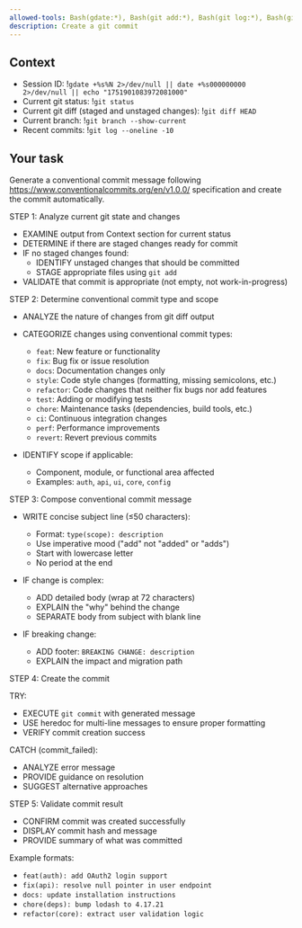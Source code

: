 ```yaml
---
allowed-tools: Bash(gdate:*), Bash(git add:*), Bash(git log:*), Bash(git commit:*), Bash(git branch:*), Bash(git diff:*), Bash(git status:*), Bash(git rev-parse:*)
description: Create a git commit
---
```


## Context

- Session ID: !`gdate +%s%N 2>/dev/null || date +%s000000000 2>/dev/null || echo "1751901083972081000"`
- Current git status: !`git status`
- Current git diff (staged and unstaged changes): !`git diff HEAD`
- Current branch: !`git branch --show-current`
- Recent commits: !`git log --oneline -10`

## Your task

Generate a conventional commit message following https://www.conventionalcommits.org/en/v1.0.0/ specification and create the commit automatically.

STEP 1: Analyze current git state and changes

- EXAMINE output from Context section for current status
- DETERMINE if there are staged changes ready for commit
- IF no staged changes found:
  - IDENTIFY unstaged changes that should be committed
  - STAGE appropriate files using `git add`
- VALIDATE that commit is appropriate (not empty, not work-in-progress)

STEP 2: Determine conventional commit type and scope

- ANALYZE the nature of changes from git diff output
- CATEGORIZE changes using conventional commit types:
  - `feat`: New feature or functionality
  - `fix`: Bug fix or issue resolution
  - `docs`: Documentation changes only
  - `style`: Code style changes (formatting, missing semicolons, etc.)
  - `refactor`: Code changes that neither fix bugs nor add features
  - `test`: Adding or modifying tests
  - `chore`: Maintenance tasks (dependencies, build tools, etc.)
  - `ci`: Continuous integration changes
  - `perf`: Performance improvements
  - `revert`: Revert previous commits

- IDENTIFY scope if applicable:
  - Component, module, or functional area affected
  - Examples: `auth`, `api`, `ui`, `core`, `config`

STEP 3: Compose conventional commit message

- WRITE concise subject line (≤50 characters):
  - Format: `type(scope): description`
  - Use imperative mood ("add" not "added" or "adds")
  - Start with lowercase letter
  - No period at the end

- IF change is complex:
  - ADD detailed body (wrap at 72 characters)
  - EXPLAIN the "why" behind the change
  - SEPARATE body from subject with blank line

- IF breaking change:
  - ADD footer: `BREAKING CHANGE: description`
  - EXPLAIN the impact and migration path

STEP 4: Create the commit

TRY:

- EXECUTE `git commit` with generated message
- USE heredoc for multi-line messages to ensure proper formatting
- VERIFY commit creation success

CATCH (commit_failed):

- ANALYZE error message
- PROVIDE guidance on resolution
- SUGGEST alternative approaches

STEP 5: Validate commit result

- CONFIRM commit was created successfully
- DISPLAY commit hash and message
- PROVIDE summary of what was committed

Example formats:

- `feat(auth): add OAuth2 login support`
- `fix(api): resolve null pointer in user endpoint`
- `docs: update installation instructions`
- `chore(deps): bump lodash to 4.17.21`
- `refactor(core): extract user validation logic`
